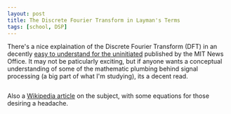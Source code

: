 ```yaml
---
layout: post
title: The Discrete Fourier Transform in Layman's Terms
tags: [school, DSP]
---
```


There's a nice explaination of the Discrete Fourier Transform (DFT) in an decently [easy to understand for the uninitiated](http://web.mit.edu/newsoffice/2009/explained-fourier.html) published by the MIT News Office. It may not be paticularly exciting, but if anyone wants a conceptual understanding of some of the mathematic plumbing behind signal processing (a big part of what I'm studying), its a decent read.

<CENTER><img src="http://cnx.org/content/m12032/latest/zpstem256.png" alt="" /></CENTER>

Also a [Wikipedia article](http://en.wikipedia.org/wiki/Discrete_Fourier_transform) on the subject, with some equations for those desiring a headache.

